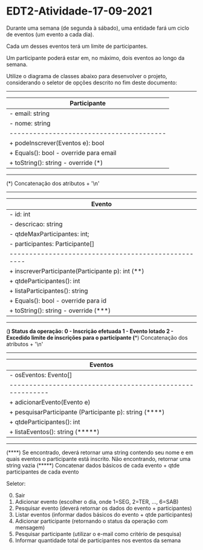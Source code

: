 # EDT2-Atividade-17-09-2021

Durante uma semana (de segunda à sábado), uma entidade fará um ciclo de eventos (um evento a cada dia).

Cada um desses eventos terá um limite de participantes.

Um participante poderá estar em, no máximo, dois eventos ao longo da semana.

Utilize o diagrama de classes abaixo para desenvolver o projeto, considerando o seletor de opções descrito no fim deste documento:

------------------------------------------
| Participante                           |
|----------------------------------------|
| - email: string                        |
| - nome: string                         |
|----------------------------------------|
| + podeInscrever(Eventos e): bool       |
| + Equals(): bool - override para email |
| + toString(): string - override (*)    |
------------------------------------------
(*) Concatenação dos atributos + '\n'

-----------------------------------------------------
| Evento                                            | 
|---------------------------------------------------|
| - id: int                                         |
| - descricao: string                               |
| - qtdeMaxParticipantes: int;                      |
| - participantes: Participante[]                   |
|---------------------------------------------------|
| + inscreverParticipante(Participante p): int (**) |
| + qtdeParticipantes(): int                        |
| + listaParticipantes(): string                    |
| + Equals(): bool - override para id               |
| + toString(): string - override (***)             |
-----------------------------------------------------
(**) Status da operação:
     0 - Inscrição efetuada
     1 - Evento lotado
     2 - Excedido limite de inscrições para o participante 
(***) Concatenação dos atributos + '\n' 

-----------------------------------------------------------
| Eventos                                                 |
|---------------------------------------------------------|
| - osEventos: Evento[]                                   |
|---------------------------------------------------------|
| + adicionarEvento(Evento e)                             |
| + pesquisarParticipante (Participante p): string (****) |
| + qtdeParticipantes(): int                              |
| + listaEventos(): string (*****)                        |
-----------------------------------------------------------
(****)  Se encontrado, deverá retornar uma string contendo 
        seu nome e em quais eventos o participante está 
        inscrito. Não encontrando, retornar uma string vazia
(*****) Concatenar dados básicos de cada evento + 
        qtde participantes de cada evento

Seletor:

0. Sair
1. Adicionar evento (escolher o dia, onde 1=SEG, 2=TER, ..., 6=SAB)
2. Pesquisar evento (deverá retornar os dados do evento + participantes)
3. Listar eventos (informar dados básicos do evento + qtde participantes)
4. Adicionar participante (retornando o status da operação com mensagem)
5. Pesquisar participante (utilizar o e-mail como critério de pesquisa)
6. Informar quantidade total de participantes nos eventos da semana

